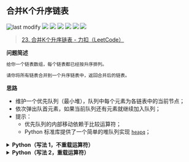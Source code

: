 ## 合并K个升序链表
<!--START_SECTION:badge-->

![last modify](https://img.shields.io/static/v1?label=last%20modify&message=2025-07-08%2016%3A53%3A13&color=yellowgreen&style=flat-square)
[![](https://img.shields.io/static/v1?label=&message=%E5%9B%B0%E9%9A%BE&color=yellow&style=flat-square)](../../../README.md#困难)
[![](https://img.shields.io/static/v1?label=&message=LeetCode&color=green&style=flat-square)](../../../README.md#leetcode)
[![](https://img.shields.io/static/v1?label=&message=%E9%93%BE%E8%A1%A8&color=blue&style=flat-square)](../../../README.md#链表)
[![](https://img.shields.io/static/v1?label=&message=%E5%A0%86/%E4%BC%98%E5%85%88%E9%98%9F%E5%88%97&color=blue&style=flat-square)](../../../README.md#堆优先队列)
[![](https://img.shields.io/static/v1?label=&message=LeetCode%20Hot%20100&color=blue&style=flat-square)](../../../README.md#leetcode-hot-100)
[![](https://img.shields.io/static/v1?label=&message=%E7%83%AD%E9%97%A8&color=blue&style=flat-square)](../../../README.md#热门)

<!--END_SECTION:badge-->
<!--info
tags: [链表, 堆, lc100, 热门]
source: LeetCode
level: 困难
number: '0023'
name: 合并K个升序链表
companies: []
-->

> [23. 合并K个升序链表 - 力扣（LeetCode）](https://leetcode.cn/problems/merge-k-sorted-lists)

<summary><b>问题简述</b></summary>

```txt
给你一个链表数组，每个链表都已经按升序排列。

请你将所有链表合并到一个升序链表中，返回合并后的链表。
```

<!-- 
<details><summary><b>详细描述</b></summary>

```txt
```

</details>
-->

<!-- <div align="center"><img src="../../../_assets/xxx.png" height="300" /></div> -->

<summary><b>思路</b></summary>

- 维护一个优先队列（最小堆），队列中每个元素为各链表中的当前节点；
- 依次弹出队首元素，如果当前队列还有元素就继续加入队列；
- 提示：
    - 优先队列的内部移动依赖于比较运算符；
    - Python 标准库提供了一个简单的堆队列实现 [`heapq`](https://docs.python.org/zh-cn/3/library/heapq.html)；

<details><summary><b>Python（写法 1，不重载运算符）</b></summary>

```python
# Definition for singly-linked list.
# class ListNode:
#     def __init__(self, val=0, next=None):
#         self.val = val
#         self.next = next

class Solution:
    def mergeKLists(self, lists: List[Optional[ListNode]]) -> Optional[ListNode]:
        
        import heapq

        h = []  # 模拟堆
        cnt = 0  # 节点计数，防止对 node 排序，因为 node 没有重载 __lt__ 运算符
        for node in lists:
            if node:
                heapq.heappush(h, (node.val, cnt, node))  # 如果没有 cnt，那么当 val 相等时，就会比较 node
                cnt += 1
        
        dummy = cur = ListNode()
        while h:
            _, _, node = heapq.heappop(h)  # 弹出堆顶节点（当前最小
            cur.next = node
            cur = cur.next
            if (node := node.next):  # 如果该链表还有元素，继续加入堆
                heapq.heappush(h, (node.val, cnt, node))
                cnt += 1
        
        return dummy.next
```

</details>


<details><summary><b>Python（写法 2，重载运算符）</b></summary>

```python
# Definition for singly-linked list.
# class ListNode:
#     def __init__(self, val=0, next=None):
#         self.val = val
#         self.next = next

class Solution:
    def mergeKLists(self, lists: List[Optional[ListNode]]) -> Optional[ListNode]:
        
        import heapq

        # 重载 ListNode 的 < 运算符
        ListNode.__lt__ = lambda o1, o2: o1.val < o2.val

        h = []  # 模拟堆
        for node in lists:
            if node:
                heapq.heappush(h, node)  # 因为重载了 < 运算符，直接加入节点
        
        dummy = cur = ListNode()
        while h:
            node = heapq.heappop(h)  # 弹出堆顶节点（当前最小）
            cur.next = node
            cur = cur.next
            if (node := node.next):  # 如果该链表还有元素，继续加入堆
                heapq.heappush(h, node)
        
        return dummy.next
```

</details>
